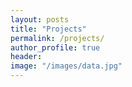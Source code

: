 ```yaml
---
layout: posts
title: "Projects"
permalink: /projects/
author_profile: true
header:
image: "/images/data.jpg"
---
```

